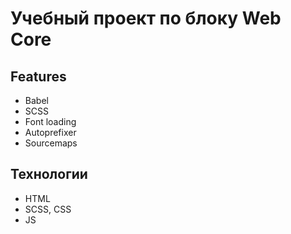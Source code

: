 # Учебный проект по блоку Web Core

## Features
- Babel
- SCSS
- Font loading
- Autoprefixer
- Sourcemaps

## Технологии
- HTML
- SCSS, CSS
- JS
